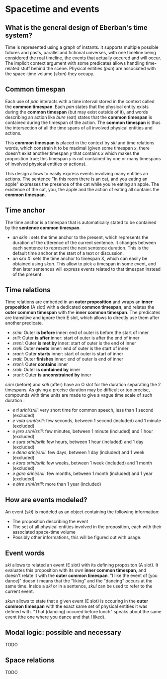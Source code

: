 # Spacetime and events

## What is the general design of Eberban's time system?

Time is represented using a graph of instants. It supports multiple possible futures and pasts,
parallel and fictional universes, with one timeline being considered the real timeline, the events
that actually occured and will occur. The implicit context argument with some predicates allows
handling time-related stuff behind the scene. Physical entities (*pan*) are associated with the
space-time volume (*skan*) they occupy.

## Common timespan

Each use of *pan* interacts with a time interval stored in the context called the **common
timespan**. Each *pan* states that the physical entity exists during the **common timespan** (but
may exist outside of it), and words describing an action like *bure* (eat) states that the **common
timespan** is contained during the timespan of the action. The **common timespan** is thus the
intersection of all the time spans of all involved physical entities and actions.

This **common timespan** is placed in the context by *ski* and time relations words, which constrain
it to be maximal (given some timespan *x*, there doesn't exist another timespan *y* that contains
*x* which makes the proposition true; this timespan *y* is not contained by one or many timespans of
involved physical entities or actions).

This design allows to easily express events involving many entities an actions. The sentence "In
this room there is an cat, and you eating an apple" expresses the presence of the cat while you're
eating an apple. The existence of the cat, you, the apple and the action of eating all contains the
**common timespan**.

## Time anchor

The time anchor is a timespan that is automatically stated to be contained by the **sentence
common timespan**.

- *an skin* : sets the time anchor to the present, which represents the duration of the utterence of
  the current sentence. It changes between each sentence to represent the next sentence duration.
  This is the default time anchor at the start of a text or discussion.
- *an sko X*: sets the time anchor to timespan X, which can easily be obtained using *skon*. This
  allow to pick a timespan in some event, and then  later sentences will express events related to
  that timespan instead of the present.

## Time relations

Time relations are embeded in an **outer proposition** and wraps an **inner proposition** (A slot)
with a dedicated **common timespan**, and relates the **outer common timespan** with the **inner
common timespan**. The predicates are transitive and ignore their E slot, which allows to directly
use them after another predicate.

- *srini*: Outer **is before** inner: end of outer is before the start of inner
- *srili*: Outer **is after** inner: start of outer is after the end of inner
- *sreni*: Outer **is met by** inner: start of outer is the end of inner
- *sreli*: Outer **meets** inner: end of outer is the start of inner
- *srani*: Outer **starts** inner: start of outer is start of inner
- *srali*: Outer **finishes** inner: end of outer is end of inner
- *sroni*: Outer **contains** inner
- *sroli*: Outer **is contained by** inner
- *sruni*: Outer **is unconstrained by** inner

*srini* (before) and *srili* (after) have an O slot for the duration separating the 2 timespans. As
giving a precise duration may be difficult or too precise, compounds with time units are made to
give a vague time scale of such duration :

- *e ti srini/srili*: very short time for common speech, less than 1 second (excluded)
- *e vola srini/srili*: few seconds, between 1 second (included) and 1 minute (excluded)
- *e jero srini/srili*: few minutes, between 1 minute (included) and 1 hour (excluded)
- *e sura srini/srili*: few hours, between 1 hour (included) and 1 day (excluded)
- *e dena srini/srili*: few days, between 1 day (included) and 1 week (excluded)
- *e kora srini/srili*: few weeks, between 1 week (included) and 1 month (excluded)
- *e gare srini/srili*: few months, between 1 month (included) and 1 year (excluded)
- *e bire srini/srili*: more than 1 year (included)

## How are events modeled?

An event (*ski*) is modeled as an object containing the following information:
- The proposition describing the event
- The set of all physical entities involved in the proposition, each with their associated
  space-time volume
- Possibly other informations, this will be figured out with usage.

## Event words

*ski* allows to related an event (E slot) with its defining propositon (A slot). It evaluates this
proposition with its own **inner common timespan**, and doesn't relate it with the **outer common
timespan**. "I like the event of [you dance]" doesn't means that the "liking" and the "dancing"
occurs at the same time. Inside a *ski* or in a sentence, *skul* can be used to refer to the
current event.

*skun* allows to state that a given event (E slot) is occuring in the **outer common timespan** with
the exact same set of physical entities it was defined with. "That (dancing) occured before lunch"
speaks about the same event (the one where you dance and that I liked).

## Modal logic: possible and necessary

TODO

## Space relations

TODO